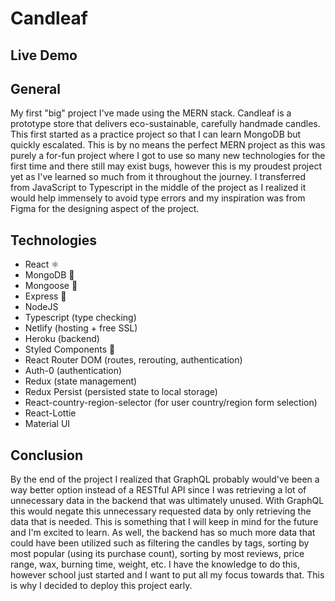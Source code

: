 # Candleaf

## Live Demo

## General

My first "big" project I've made using the MERN stack. Candleaf is a prototype store that delivers eco-sustainable, carefully handmade candles. This first started as a practice project so that I can learn MongoDB but quickly escalated. This is by no means the perfect MERN project as this was purely a for-fun project where I got to use so many new technologies for the first time and there still may exist bugs, however this is my proudest project yet as I've learned so much from it throughout the journey. I transferred from JavaScript to Typescript in the middle of the project as I realized it would help immensely to avoid type errors and my inspiration was from Figma for the designing aspect of the project.

## Technologies

- React ⚛️
- MongoDB 🍃
- Mongoose 🍃
- Express 🚄
- NodeJS
- Typescript (type checking)
- Netlify (hosting + free SSL)
- Heroku (backend)
- Styled Components 💅
- React Router DOM (routes, rerouting, authentication)
- Auth-0 (authentication)
- Redux (state management)
- Redux Persist (persisted state to local storage)
- React-country-region-selector (for user country/region form selection)
- React-Lottie
- Material UI

## Conclusion

By the end of the project I realized that GraphQL probably would've been a way better option instead of a RESTful API since I was retrieving a lot of unnecessary data in the backend that was ultimately unused. With GraphQL this would negate this unnecessary requested data by only retrieving the data that is needed. This is something that I will keep in mind for the future and I'm excited to learn. As well, the backend has so much more data that could have been utilized such as filtering the candles by tags, sorting by most popular (using its purchase count), sorting by most reviews, price range, wax, burning time, weight, etc. I have the knowledge to do this, however school just started and I want to put all my focus towards that. This is why I decided to deploy this project early.
